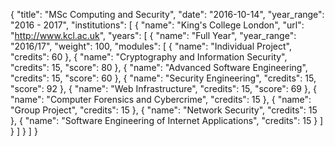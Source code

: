 {
    "title": "MSc Computing and Security",
    "date": "2016-10-14",
    "year_range": "2016 - 2017",
    "institutions": [
        {
            "name": "King's College London",
            "url": "http://www.kcl.ac.uk",
            "years": [
                {
                    "name": "Full Year",
                    "year_range": "2016/17",
                    "weight": 100,
                    "modules": [
                        {
                            "name": "Individual Project",
                            "credits": 60
                        },
                        {
                            "name": "Cryptography and Information Security",
                            "credits": 15,
                            "score": 80
                        },
                        {
                            "name": "Advanced Software Engineering",
                            "credits": 15,
                            "score": 60
                        },
                        {
                            "name": "Security Engineering",
                            "credits": 15,
                            "score": 92
                        },
                        {
                            "name": "Web Infrastructure",
                            "credits": 15,
                            "score": 69
                        },
                        {
                            "name": "Computer Forensics and Cybercrime",
                            "credits": 15
                        },
                        {
                            "name": "Group Project",
                            "credits": 15
                        },
                        {
                            "name": "Network Security",
                            "credits": 15
                        },
                        {
                            "name": "Software Engineering of Internet Applications",
                            "credits": 15
                        }
                    ]
                }
            ]
        }
    ]
}
